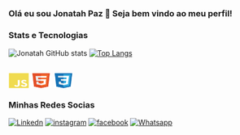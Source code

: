 
##
### Olá eu sou Jonatah Paz 👋 Seja bem vindo ao meu perfil!
### Stats e Tecnologias


![Jonatah GitHub stats](https://github-readme-stats.vercel.app/api?username=jonatahpaz&show_icons=true&theme=dark)
[![Top Langs](https://github-readme-stats.vercel.app/api/top-langs/?username=jonatahpaz&layout=compact&theme=dark)](https://github.com/anuraghazra/github-readme-stats)


<div ul=row style="display: inline_block"><br>
  <img align="center" alt="Js" height="30" width="40" src="https://raw.githubusercontent.com/devicons/devicon/master/icons/javascript/javascript-plain.svg">
  <img align="center" alt="HTML" height="30" width="40" src="https://raw.githubusercontent.com/devicons/devicon/master/icons/html5/html5-original.svg">
  <img align="center" alt="CSS" height="30" width="40" src="https://raw.githubusercontent.com/devicons/devicon/master/icons/css3/css3-original.svg">
</div>

### Minhas Redes Socias

[![Linkedn](https://img.shields.io/badge/LinkedIn-0077B5?style=for-the-badge&logo=linkedin&logoColor=white)](hhttps://www.linkedin.com/in/jonatah-mariano-godoy-paz-9349a6124/)
[![instagram](https://img.shields.io/badge/Instagram-E4405F?style=for-the-badge&logo=instagram&logoColor=white)](https://instagram.com/jonatahpaz?igshid=YmMyMTA2M2Y=)
[![facebook](https://img.shields.io/badge/Facebook-1877F2?style=for-the-badge&logo=facebook&logoColor=white)](https://www.facebook.com/jonatah.paz.9?mibextid=LQQJ4d)
[![Whatsapp](https://img.shields.io/badge/WhatsApp-25D366?style=for-the-badge&logo=whatsapp&logoColor=white)](wa.me/5551984021002)

 


<!--
**JonatahPaz/JonatahPaz** is a ✨ _special_ ✨ repository because its `README.md` (this file) appears on your GitHub profile.

Here are some ideas to get you started:

- 🔭 I’m currently working on ...
- 🌱 I’m currently learning ...
- 👯 I’m looking to collaborate on ...
- 🤔 I’m looking for help with ...
- 💬 Ask me about ...
- 📫 How to reach me: ...
- 😄 Pronouns: ...
- ⚡ Fun fact: ...
-->
